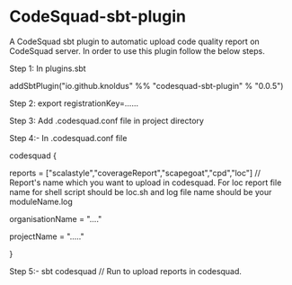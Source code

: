 # CodeSquad-sbt-plugin
A CodeSquad sbt plugin to automatic upload code quality report on CodeSquad server. In order to use this plugin follow the below steps.

Step 1: In plugins.sbt

addSbtPlugin("io.github.knoldus" %% "codesquad-sbt-plugin" % "0.0.5")

Step 2: export registrationKey=......

Step 3: Add .codesquad.conf file in project directory

Step 4:- In .codesquad.conf file

codesquad
  {

reports = ["scalastyle","coverageReport","scapegoat","cpd","loc"] // Report's name which you want to upload in codesquad.
For loc report file name for shell script should be loc.sh and log file name should be your moduleName.log

organisationName = "...."

projectName = "....."

}

Step 5:- sbt codesquad  // Run to upload reports in codesquad.
